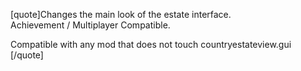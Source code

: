 [quote]Changes the main look of the estate interface.  
Achievement / Multiplayer Compatible. 

Compatible with any mod that does not touch countryestateview.gui
[/quote]